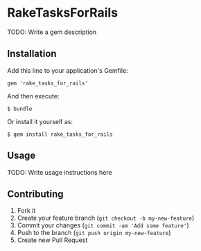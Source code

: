 # RakeTasksForRails

TODO: Write a gem description

## Installation

Add this line to your application's Gemfile:

    gem 'rake_tasks_for_rails'

And then execute:

    $ bundle

Or install it yourself as:

    $ gem install rake_tasks_for_rails

## Usage

TODO: Write usage instructions here

## Contributing

1. Fork it
2. Create your feature branch (`git checkout -b my-new-feature`)
3. Commit your changes (`git commit -am 'Add some feature'`)
4. Push to the branch (`git push origin my-new-feature`)
5. Create new Pull Request
